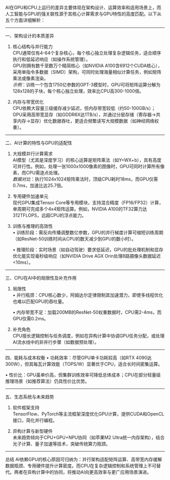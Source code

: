AI在GPU和CPU上运行的差异主要体现在架构设计、运算效率和适用场景上，而人工智能与GPU的强关联性源于其核心计算需求与GPU特性的高度匹配。以下从五个方面详细解析：

---

一、架构设计的本质差异
1. 核心结构与并行能力  
   CPU通常仅有4-64个复杂核心，每个核心独立处理复杂逻辑任务，适合顺序执行和低延迟响应（如操作系统管理）。  
   GPU则拥有数千至数万个精简核心（如NVIDIA A100含6912个CUDA核心），采用单指令多数据（SIMD）架构，可同时处理海量相似计算任务，例如矩阵乘法或像素渲染。  
   *示例*：训练一个包含1750亿参数的GPT-3模型时，GPU可将矩阵运算分解为128x128的子块，每个核心独立处理，效率比CPU高300-1000倍。

2. 内存与带宽优化  
   CPU依赖大容量三级缓存减少延迟，但内存带宽较低（约50-100GB/s）；GPU采用高带宽显存（如GDDR6X达1TB/s），并通过分层存储（寄存器→共享内存→显存）优化数据吞吐，更适合频繁读写大规模数据（如神经网络权重）。

---

二、AI计算的特性与GPU的适配性
1. 大规模并行计算需求  
   AI模型（尤其是深度学习）的核心运算是矩阵乘法（如Y=WX+b），具有高度可并行性。例如，处理一张1000x1000像素的图像时，GPU可同时计算所有像素，而CPU需逐点处理。  
   *数据对比*：执行1024x1024矩阵乘法时，顶级CPU耗时18ms，而GPU仅需0.7ms，加速比达25.7倍。

2. 专用硬件加速单元  
   现代GPU集成Tensor Core等专用模块，支持混合精度（FP16/FP32）计算，单周期可完成多个4x4矩阵运算。例如，NVIDIA A100的TF32算力达312TFLOPS，远超CPU的浮点能力。

3. 训练与推理的高效性  
   • 训练阶段：需反向传播调整数亿参数，GPU的并行梯度计算可缩短训练周期（如ResNet-50训练时间从CPU的数天减少到GPU的数小时）。  

   • 推理阶段：实时场景（如自动驾驶）要求低延迟，GPU的批处理机制和显存优化能实现毫秒级响应（如NVIDIA Drive AGX Orin处理8路摄像头数据延迟<10ms）。


---

三、CPU在AI中的局限性及补充作用
1. 局限性  
   • 并行瓶颈：CPU核心数少，阿姆达尔定律限制其加速潜力，即使多线程优化也难以匹配GPU的吞吐量。  

   • 内存带宽不足：加载200MB的ResNet-50权重数据时，CPU需2-4ms，而GPU仅需0.2ms。


2. 补充角色  
   CPU擅长逻辑控制与任务调度，例如在异构计算中协调GPU任务分配，或处理AI流水线中的非并行步骤（如数据预处理）。

---

四、能耗与成本权衡
• 功耗效率：尽管GPU单卡功耗较高（如RTX 4090达300W），但其每瓦计算效能（TOPS/W）显著优于CPU，适合长时间密集运算。  

• 性价比：GPU虽单价高，但集群训练效率可降低总体成本；CPU在部分轻量级推理场景（如推荐算法）仍具性价比优势。


---

五、生态系统与未来趋势
1. 软件框架支持  
   TensorFlow、PyTorch等主流框架深度优化GPU计算，提供CUDA和OpenCL接口，简化并行编程。

2. 异构计算与新型硬件  
   未来趋势倾向于CPU+GPU+NPU协同（如苹果M2 Ultra统一内存架构），结合光子计算、量子加速等技术，突破传统算力瓶颈。

---

总结
AI依赖GPU的核心原因可归纳为：并行架构适配矩阵运算、高带宽内存缓解数据瓶颈、专用硬件提升计算密度。而CPU在复杂逻辑控制和系统管理上不可替代。两者在异构计算中的协同，将推动AI向更高效率与更广应用场景演进。